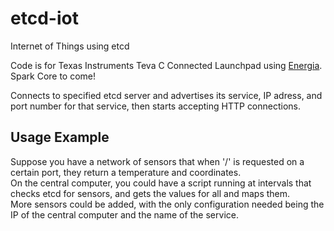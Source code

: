 etcd-iot
========

Internet of Things using etcd

Code is for Texas Instruments Teva C Connected Launchpad using [Energia](http://energia.nu).
Spark Core to come!

Connects to specified etcd server and advertises its service, IP adress, and port number for that service, then starts accepting HTTP connections.

## Usage Example
Suppose you have a network of sensors that when '/' is requested on a certain port, they return a temperature and coordinates.  
On the central computer, you could have a script running at intervals that checks etcd for sensors, and gets the values for all and maps them.  
More sensors could be added, with the only configuration needed being the IP of the central computer and the name of the service.
